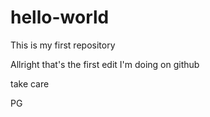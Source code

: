 # hello-world
This is my first repository

Allright that's the first edit I'm doing on github

take care

PG
